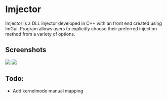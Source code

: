# Imjector
Imjector is a DLL injector developed in C++ with an front end created using ImGui. Program allows users to explicitly choose their preferred injection method from a variety of options.

## Screenshots
![](https://github.com/epsilonr/imjector/blob/main/img/ss1.png)
![](https://github.com/epsilonr/imjector/blob/main/img/ss0.png)

## Todo:
* Add kernelmode manual mapping
